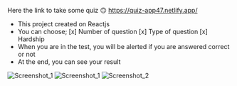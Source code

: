 
Here the link to take some quiz 🙃
https://quiz-app47.netlify.app/

- This project created on Reactjs
- You can choose;
  [x] Number of question
  [x] Type of question
  [x] Hardship
- When you are in the test, you will be alerted if you are answered correct or not
- At the end, you can see your result



![Screenshot_1](https://user-images.githubusercontent.com/75525090/115990568-9f552180-a5cc-11eb-9beb-3e6a39cdf707.png)
![Screenshot_1](https://user-images.githubusercontent.com/75525090/115970735-07fcb980-a54d-11eb-913e-42dc504535ad.png)
![Screenshot_2](https://user-images.githubusercontent.com/75525090/115970740-134fe500-a54d-11eb-83eb-f94864eae323.png)

